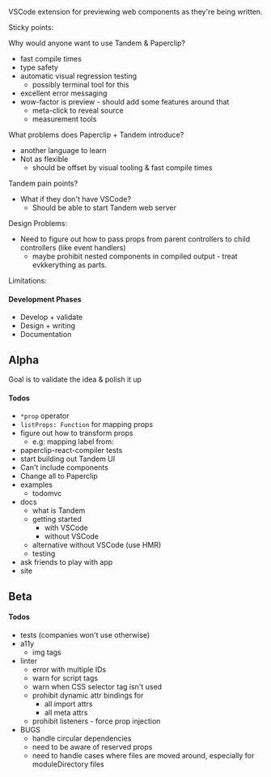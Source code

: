 VSCode extension for previewing web components as they're being written.

Sticky points:

Why would anyone want to use Tandem & Paperclip?

- fast compile times
- type safety
- automatic visual regression testing
  - possibly terminal tool for this
- excellent error messaging
- wow-factor is preview - should add some features around that
  - meta-click to reveal source
  - measurement tools

What problems does Paperclip + Tandem introduce?

- another language to learn
- Not as flexible
  - should be offset by visual tooling & fast compile times

Tandem pain points?

- What if they don't have VSCode?
  - Should be able to start Tandem web server

Design Problems:

- Need to figure out how to pass props from parent controllers to child controllers (like event handlers)
  - maybe prohibit nested components in compiled output - treat evkkerything as parts.

Limitations:

#### Development Phases

- Develop + validate
- Design + writing
- Documentation

## Alpha

Goal is to validate the idea & polish it up

#### Todos

- `*prop` operator
- `listProps: Function` for mapping props
- figure out how to transform props
  - e.g: mapping label from: <item item={item}>
- paperclip-react-compiler tests
- start building out Tandem UI
- Can't include components
- Change all to Paperclip
- examples
  - todomvc
- docs
  - what is Tandem
  - getting started
    - with VSCode
    - without VSCode
  - alternative without VSCode (use HMR)
  - testing
- ask friends to play with app
- site

## Beta

#### Todos

- tests (companies won't use otherwise)
- a11y
  - img tags
- linter
  - error with multiple IDs
  - warn for script tags
  - warn when CSS selector tag isn't used
  - prohibit dynamic attr bindings for
    - all import attrs
    - all meta attrs
  - prohibit listeners - force prop injection
- BUGS
  - handle circular dependencies
  - need to be aware of reserved props
  - need to handle cases where files are moved around, especially for moduleDirectory files
